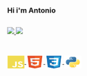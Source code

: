 ### Hi i'm Antonio

##
<div display="flex">
  <a href="https://github.com/antoniohslima">
  <img height="180em" width="fit-content" src="https://github-readme-stats.vercel.app/api?username=antoniohslima&show_icons=true&theme=dark&include_all_commits=true&count_private=true"/>
  <img height="180em" width="fit-content" src="https://github-readme-stats.vercel.app/api/top-langs/?username=antoniohslima&layout=compact&langs_count=7&theme=dark"/>    
</div>


##

<div style="display: inline_block"><br>
  <img align="center" alt="Js" height="30" width="40" src="https://raw.githubusercontent.com/devicons/devicon/master/icons/javascript/javascript-plain.svg">
  <img align="center" alt="HTML" height="30" width="40" src="https://raw.githubusercontent.com/devicons/devicon/master/icons/html5/html5-original.svg">
  <img align="center" alt="CSS" height="30" width="40" src="https://raw.githubusercontent.com/devicons/devicon/master/icons/css3/css3-original.svg">
  <img align="center" alt="Python" height="30" width="40" src="https://raw.githubusercontent.com/devicons/devicon/master/icons/python/python-original.svg">
</div>
